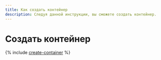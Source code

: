```yaml
---
title: Как создать контейнер
description: Следуя данной инструкции, вы сможете создать контейнер.
---
```


# Создать контейнер

{% include [create-container](../../_includes/serverless-containers/create-container.md) %}
